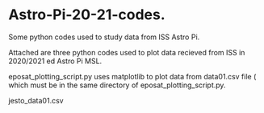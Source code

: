 # Astro-Pi-20-21-codes.
Some python codes used to study data from ISS Astro Pi.

Attached are three python codes used to plot data recieved from ISS in 2020/2021 ed Astro Pi MSL.

eposat_plotting_script.py uses matplotlib to plot data from data01.csv file ( which must be in the same directory of eposat_plotting_script.py.

jesto_data01.csv
